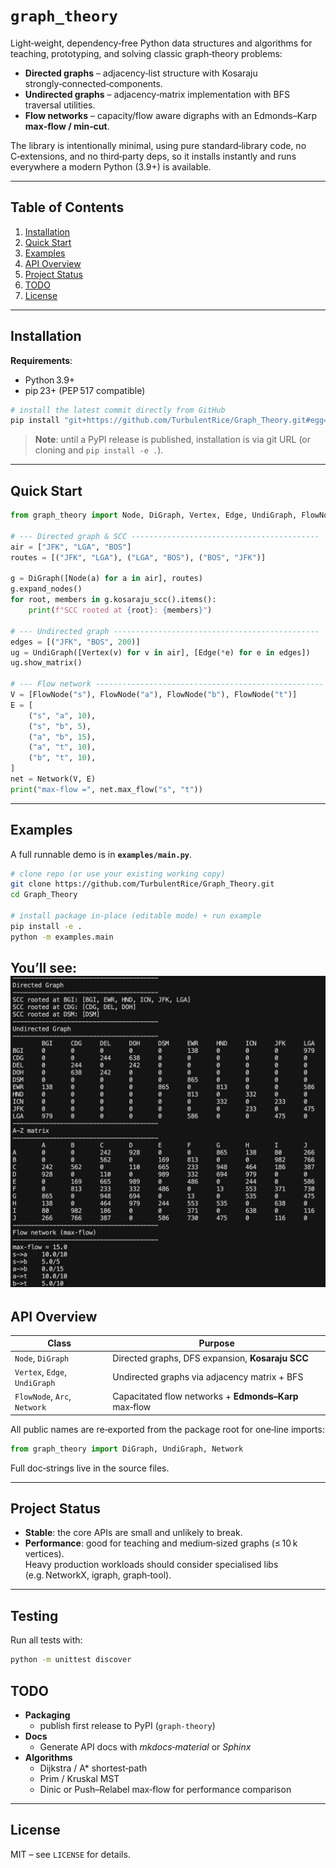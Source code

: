 # `graph_theory`

Light‑weight, dependency‑free Python data structures and algorithms for teaching, prototyping, and solving classic graph‑theory problems:

* **Directed graphs** – adjacency‑list structure with Kosaraju strongly‑connected‑components.
* **Undirected graphs** – adjacency‑matrix implementation with BFS traversal utilities.
* **Flow networks** – capacity/flow aware digraphs with an Edmonds–Karp **max‑flow / min‑cut**.

The library is intentionally minimal, using pure standard‑library code, no C‑extensions, and no third‑party deps, so it installs instantly and runs everywhere a modern Python (3.9+) is available.

---

## Table of Contents

1. [Installation](#installation)
2. [Quick Start](#quick-start)
3. [Examples](#examples)
4. [API Overview](#api-overview)
5. [Project Status](#project-status)
6. [TODO](#todo)
7. [License](#license)

---

## Installation

**Requirements**:
- Python 3.9+
- pip 23+ (PEP 517 compatible)

```bash
# install the latest commit directly from GitHub
pip install "git+https://github.com/TurbulentRice/Graph_Theory.git#egg=graph_theory"
```

> **Note**: until a PyPI release is published, installation is via git URL (or cloning and `pip install -e .`).

---

## Quick Start

```python
from graph_theory import Node, DiGraph, Vertex, Edge, UndiGraph, FlowNode, Network

# --- Directed graph & SCC ------------------------------------------
air = ["JFK", "LGA", "BOS"]
routes = [("JFK", "LGA"), ("LGA", "BOS"), ("BOS", "JFK")]

g = DiGraph([Node(a) for a in air], routes)
g.expand_nodes()
for root, members in g.kosaraju_scc().items():
    print(f"SCC rooted at {root}: {members}")

# --- Undirected graph ----------------------------------------------
edges = [("JFK", "BOS", 200)]
ug = UndiGraph([Vertex(v) for v in air], [Edge(*e) for e in edges])
ug.show_matrix()

# --- Flow network ---------------------------------------------------
V = [FlowNode("s"), FlowNode("a"), FlowNode("b"), FlowNode("t")]
E = [
    ("s", "a", 10),
    ("s", "b", 5),
    ("a", "b", 15),
    ("a", "t", 10),
    ("b", "t", 10),
]
net = Network(V, E)
print("max‑flow =", net.max_flow("s", "t"))
```

---

## Examples

A full runnable demo is in **`examples/main.py`**.

```bash
# clone repo (or use your existing working copy)
git clone https://github.com/TurbulentRice/Graph_Theory.git
cd Graph_Theory

# install package in‑place (editable mode) + run example
pip install -e .
python -m examples.main
```

You’ll see: ![example](./examples/example.png)
---

## API Overview

| Class | Purpose |
|-------|---------|
| `Node`, `DiGraph` | Directed graphs, DFS expansion, **Kosaraju SCC** |
| `Vertex`, `Edge`, `UndiGraph` | Undirected graphs via adjacency matrix + BFS |
| `FlowNode`, `Arc`, `Network` | Capacitated flow networks + **Edmonds–Karp** max‑flow |

All public names are re‑exported from the package root for one‑line imports:

```python
from graph_theory import DiGraph, UndiGraph, Network
```

Full doc‑strings live in the source files.

---

## Project Status

* **Stable**: the core APIs are small and unlikely to break.
* **Performance**: good for teaching and medium‑sized graphs (≤ 10 k vertices).  
  Heavy production workloads should consider specialised libs (e.g. NetworkX, igraph, graph‑tool).

---

## Testing

Run all tests with:

```bash
python -m unittest discover
```

## TODO

* **Packaging**
  * publish first release to PyPI (`graph-theory`)
* **Docs**
  * Generate API docs with *mkdocs‑material* or *Sphinx*
* **Algorithms**
  * Dijkstra / A* shortest‑path
  * Prim / Kruskal MST
  * Dinic or Push–Relabel max‑flow for performance comparison

---

## License

MIT – see `LICENSE` for details.